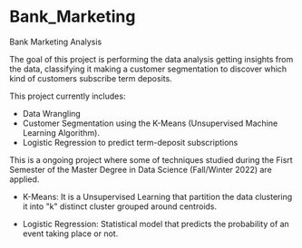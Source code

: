 # Bank_Marketing

Bank Marketing Analysis

The goal of this project is performing the data analysis getting insights from the data, classifying it making a customer segmentation to discover which kind of customers subscribe term deposits.

This project currently includes:

* Data Wrangling
* Customer Segmentation using the K-Means (Unsupervised Machine Learning Algorithm).
* Logistic Regression to predict term-deposit subscriptions

This is a ongoing project where some of techniques studied during the Fisrt Semester of the Master Degree in Data Science (Fall/Winter 2022) are applied.

* K-Means: It is a Unsupervised Learning that partition the data clustering it into "k" distinct cluster grouped around centroids.

* Logistic Regression: Statistical model that predicts the probability of an event taking place or not.
